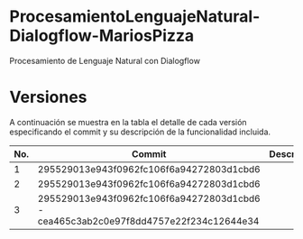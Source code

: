 # ProcesamientoLenguajeNatural-Dialogflow-MariosPizza
Procesamiento de Lenguaje Natural con Dialogflow

# Versiones
A continuación se muestra en la tabla el detalle de cada versión especificando el commit y su descripción de la funcionalidad incluida.

| No. | Commit | Descripción |
|-----|--------|-------------|
|  1  |295529013e943f0962fc106f6a94272803d1cbd6        |             |
|  2  |295529013e943f0962fc106f6a94272803d1cbd6        |             |
|  3  |295529013e943f0962fc106f6a94272803d1cbd6 - cea465c3ab2c0e97f8dd4757e22f234c12644e34       |             |
